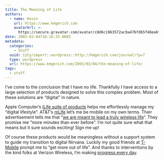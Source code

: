 ```yaml
---
title: The Meaning of Life
authors:
  - name: Kevin
    url: https://www.kmgerich.com
    avatarUrl: >-
      https://secure.gravatar.com/avatar/c8d6c1963572ac9a476fd65f48ea6f3a1741d7ed3b6520563cf90cb984419f86?s=96&d=mm&r=g
date: 2003-03-04T18:16:33.000Z
metadata:
  categories:
    - Stuff
  uuid: 11ty/import::wordpress::http://kmgerich.com/journal/?p=7
  type: wordpress
  url: https://www.kmgerich.com/2003/03/04/the-meaning-of-life/
tags:
  - stuff
---
```

I’ve come to the conclusion that I have no life. Thankfully I have access to a large selection of products designed to solve this complex problem. Most of these solutions are “digital” in nature.

Apple Computer’s [iLife suite of products](http://www.apple.com/ilife/) helps me effortlessly manage my “digital lifestyle”. AT&T’s [mLife](http://www.mlife.com) let’s me be mobile on my own terms. Their advertisement tells me that “[we are meant to lead a truly wireless life](http://www.wirelessnewsfactor.com/perl/story/16150.html)“. They promise me “more minutes than ever before”. I’m not quite sure what that means but it sure sounds exciting! Sign me up!

Of course these products would be meaningless without a support system to guide my transition to digital Nirvana. Luckily my good friends at [T-Mobile](http://www.t-mobile.com) prompt me to “get more out of life”. And thanks to interventions by the kind folks at Verizon Wireless, I’m making [progress every day](http://www22.verizon.com/progress/).